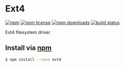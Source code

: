 # Ext4
[![npm](https://img.shields.io/npm/v/ext4.svg?style=flat-square)](https://npmjs.com/package/ext4)
[![npm license](https://img.shields.io/npm/l/ext4.svg?style=flat-square)](https://npmjs.com/package/ext4)
[![npm downloads](https://img.shields.io/npm/dm/ext4.svg?style=flat-square)](https://npmjs.com/package/ext4)
[![build status](https://img.shields.io/travis/jhermsmeier/node-ext4.svg?style=flat-square)](https://travis-ci.org/jhermsmeier/node-ext4)

Ext4 filesystem driver

## Install via [npm](https://npmjs.com)

```sh
$ npm install --save ext4
```
